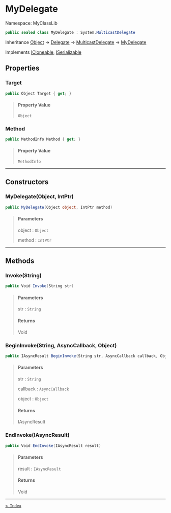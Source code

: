 # MyDelegate

Namespace: MyClassLib

```csharp
public sealed class MyDelegate : System.MulticastDelegate
```

Inheritance [Object](https://docs.microsoft.com/en-us/dotnet/api/system.object) → [Delegate](https://docs.microsoft.com/en-us/dotnet/api/system.delegate) → [MulticastDelegate](https://docs.microsoft.com/en-us/dotnet/api/system.multicastdelegate) → [MyDelegate](MyDelegate.md)

Implements [ICloneable](https://docs.microsoft.com/en-us/dotnet/api/system.icloneable), [ISerializable](https://docs.microsoft.com/en-us/dotnet/api/system.runtime.serialization.iserializable)

## Properties

### Target

```csharp
public Object Target { get; }
```

> #### Property Value
> 
> `Object`<br>
> 

### Method

```csharp
public MethodInfo Method { get; }
```

> #### Property Value
> 
> `MethodInfo`<br>
> 

---

## Constructors

### MyDelegate(Object, IntPtr)

```csharp
public MyDelegate(Object object, IntPtr method)
```

> #### Parameters
> 
> object : `Object`<br>
> 
> method : `IntPtr`<br>
> 

---

## Methods

### Invoke(String)

```csharp
public Void Invoke(String str)
```

> #### Parameters
> 
> str : `String`<br>
> 
> #### Returns
> 
> Void<br>
> 

### BeginInvoke(String, AsyncCallback, Object)

```csharp
public IAsyncResult BeginInvoke(String str, AsyncCallback callback, Object object)
```

> #### Parameters
> 
> str : `String`<br>
> 
> callback : `AsyncCallback`<br>
> 
> object : `Object`<br>
> 
> #### Returns
> 
> IAsyncResult<br>
> 

### EndInvoke(IAsyncResult)

```csharp
public Void EndInvoke(IAsyncResult result)
```

> #### Parameters
> 
> result : `IAsyncResult`<br>
> 
> #### Returns
> 
> Void<br>
> 

---

[`< Index`](..\documentation_for_my-class-lib.md)

